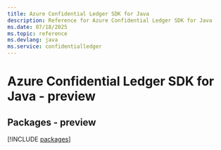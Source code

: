 ```yaml
---
title: Azure Confidential Ledger SDK for Java
description: Reference for Azure Confidential Ledger SDK for Java
ms.date: 07/18/2025
ms.topic: reference
ms.devlang: java
ms.service: confidentialledger
---
```

# Azure Confidential Ledger SDK for Java - preview
## Packages - preview
[!INCLUDE [packages](confidential-ledger-index.md)]
